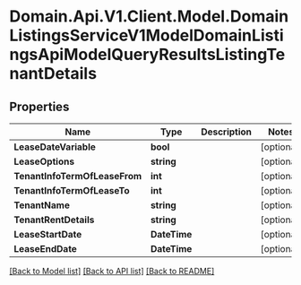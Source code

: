 # Domain.Api.V1.Client.Model.DomainListingsServiceV1ModelDomainListingsApiModelQueryResultsListingTenantDetails
## Properties

Name | Type | Description | Notes
------------ | ------------- | ------------- | -------------
**LeaseDateVariable** | **bool** |  | [optional] 
**LeaseOptions** | **string** |  | [optional] 
**TenantInfoTermOfLeaseFrom** | **int** |  | [optional] 
**TenantInfoTermOfLeaseTo** | **int** |  | [optional] 
**TenantName** | **string** |  | [optional] 
**TenantRentDetails** | **string** |  | [optional] 
**LeaseStartDate** | **DateTime** |  | [optional] 
**LeaseEndDate** | **DateTime** |  | [optional] 

[[Back to Model list]](../README.md#documentation-for-models) [[Back to API list]](../README.md#documentation-for-api-endpoints) [[Back to README]](../README.md)

